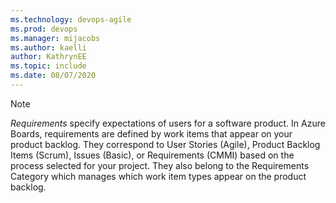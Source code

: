 ```yaml
---
ms.technology: devops-agile
ms.prod: devops
ms.manager: mijacobs
ms.author: kaelli
author: KathrynEE
ms.topic: include
ms.date: 08/07/2020
---
```



<a id="requirements" /> 

> [!NOTE] 
> *Requirements* specify expectations of users for a software product. In Azure Boards, requirements are defined by work items that appear on your product backlog. They correspond to User Stories (Agile), Product Backlog Items (Scrum), Issues (Basic), or Requirements (CMMI) based on the process selected for your project. They also belong to the Requirements Category which manages which work item types appear on the product backlog. 
<br/> 
 